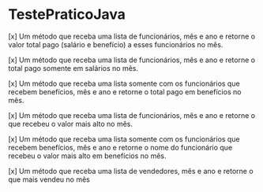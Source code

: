# TestePraticoJava
[x] Um método que receba uma lista de funcionários, mês e ano e retorne o valor total 
pago (salário e benefício) a esses funcionários no mês.

[x] Um método que receba uma lista de funcionários, mês e ano e retorne o total pago 
somente em salários no mês.

[x] Um método que receba uma lista somente com os funcionários que recebem 
benefícios, mês e ano e retorne o total pago em benefícios no mês.

[x] Um método que receba uma lista de funcionários, mês e ano e retorne o que 
recebeu o valor mais alto no mês.

[x] Um método que receba uma lista somente com os funcionários que recebem 
benefícios, mês e ano e retorne o nome do funcionário que recebeu o valor mais 
alto em benefícios no mês.

[x] Um método que receba uma lista de vendedores, mês e ano e retorne o que mais 
vendeu no mês
